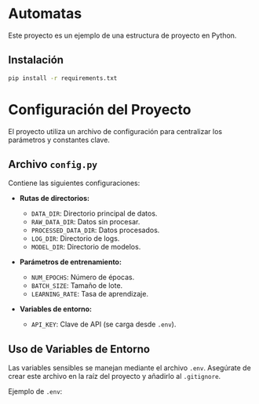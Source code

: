 # Automatas

Este proyecto es un ejemplo de una estructura de proyecto en Python.

## Instalación

```bash
pip install -r requirements.txt
```

# Configuración del Proyecto

El proyecto utiliza un archivo de configuración para centralizar los parámetros y constantes clave.

## Archivo `config.py`

Contiene las siguientes configuraciones:

- **Rutas de directorios:**
  - `DATA_DIR`: Directorio principal de datos.
  - `RAW_DATA_DIR`: Datos sin procesar.
  - `PROCESSED_DATA_DIR`: Datos procesados.
  - `LOG_DIR`: Directorio de logs.
  - `MODEL_DIR`: Directorio de modelos.

- **Parámetros de entrenamiento:**
  - `NUM_EPOCHS`: Número de épocas.
  - `BATCH_SIZE`: Tamaño de lote.
  - `LEARNING_RATE`: Tasa de aprendizaje.

- **Variables de entorno:**
  - `API_KEY`: Clave de API (se carga desde `.env`).

## Uso de Variables de Entorno

Las variables sensibles se manejan mediante el archivo `.env`. Asegúrate de crear este archivo en la raíz del proyecto y añadirlo al `.gitignore`.

Ejemplo de `.env`:

